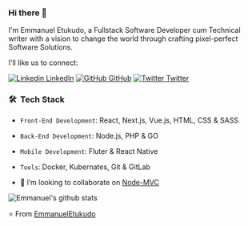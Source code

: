 ### Hi there 👋

I'm Emmanuel Etukudo, a Fullstack Software Developer cum Technical writer with a vision to change the world through crafting pixel-perfect Software Solutions.

I'll like us to connect:

[![Linkedin](https://i.stack.imgur.com/gVE0j.png) LinkedIn](https://www.linkedin.com/in/emmanuel-etukudo-314ba8b4) [![GitHub](https://i.stack.imgur.com/tskMh.png) GitHub](https://github.com/emmanueletukudo) [![Twitter](http://i.imgur.com/wWzX9uB.png) Twitter](https://twitter.com/eaetukudo)

### 🛠 &nbsp;Tech Stack

- `Front-End Development`: React, Next.js, Vue.js, HTML, CSS & SASS
- `Back-End Development`: Node.js, PHP & GO
- `Mobile Development`: Fluter & React Native
- `Tools`: Docker, Kubernates, Git & GitLab

- 👯 I’m looking to collaborate on [Node-MVC](https://github.com/emmanueletukudo/node-mvc)

![Emmanuel's github stats](https://github-readme-stats.vercel.app/api?username=emmanueletukudo&show_icons=true&theme=dark)

⭐️ From [EmmanuelEtukudo](https://github.com/emmanueletukudo)
